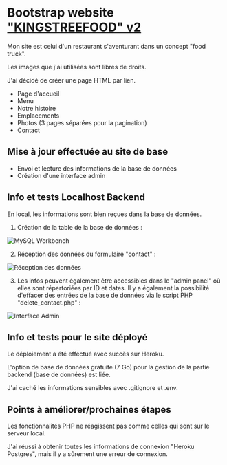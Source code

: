 # Bootstrap website ["KINGSTREEFOOD" v2](https://resto20-03c35a5c64a8.herokuapp.com/)

Mon site est celui d'un restaurant s'aventurant dans un concept "food truck".

Les images que j'ai utilisées sont libres de droits.

J'ai décidé de créer une page HTML par lien.

- Page d'accueil
- Menu
- Notre histoire
- Emplacements
- Photos (3 pages séparées pour la pagination)
- Contact

## Mise à jour effectuée au site de base

* Envoi et lecture des informations de la base de données
* Création d'une interface admin

## Info et tests Localhost Backend

En local, les informations sont bien reçues dans la base de données.

1) Création de la table de la base de données :

![MySQL Workbench](https://i.ibb.co/PxWzVJB/table.png)

2) Réception des données du formulaire "contact" :

![Réception des données](https://i.ibb.co/4JCS7vS/table1.png)

3) Les infos peuvent également être accessibles dans le "admin panel" où elles sont répertoriées par ID et dates. Il y a également la possibilité d'effacer des entrées de la base de données via le script PHP "delete_contact.php" :

![Interface Admin](https://i.ibb.co/9cwZ7Pr/admin-panel.png)

## Info et tests pour le site déployé

Le déploiement a été effectué avec succès sur Heroku.

L'option de base de données gratuite (7 Go) pour la gestion de la partie backend (base de données) est liée.

J'ai caché les informations sensibles avec .gitignore et .env.

## Points à améliorer/prochaines étapes

Les fonctionnalités PHP ne réagissent pas comme celles qui sont sur le serveur local.

J'ai réussi à obtenir toutes les informations de connexion "Heroku Postgres", mais il y a sûrement une erreur de connexion. 
